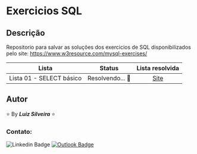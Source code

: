 # Exercicios SQL

<!-- > **_Status:_** Em andamento :construction: -->
<!-- > **_Status:_** Finalizado :heavy_check_mark: -->

## Descrição

Repositorio para salvar as soluções dos exercicios de SQL disponibilizados pelo site: https://www.w3resource.com/mysql-exercises/

<!--
| Desafio | Preview | Status| Repo Link | Site Link |
|:--:|:--:|:--:|:--:|:--:|
| Name | img | statusMark | RepoLink | SiteLink | -->

|          Lista           |            Status            |                                Lista resolvida                                 |
| :----------------------: | :--------------------------: | :----------------------------------------------------------------------------: |
| Lista 01 - SELECT básico | Resolvendo... :construction: | [Site](https://portfolio-six-flax.vercel.app/3-column-preview-card-component/) |

## Autor

:star: By **_Luiz Silveira_** :star:

### Contato:

![Linkedin Badge](https://img.shields.io/badge/-Luiz-blue?style=flat-square&logo=Linkedin&logoColor=white&link=https://www.linkedin.com/in/luiz-silveira-front-end/) [![Outlook Badge](https://img.shields.io/badge/-l.filiphis@hotmail.com-blue?style=flat-square&logo=microsoft-outlook&logoColor=white&link=mailto:l.filiphis@hotmail.com)](mailto:l.filiphis@hotmail)

